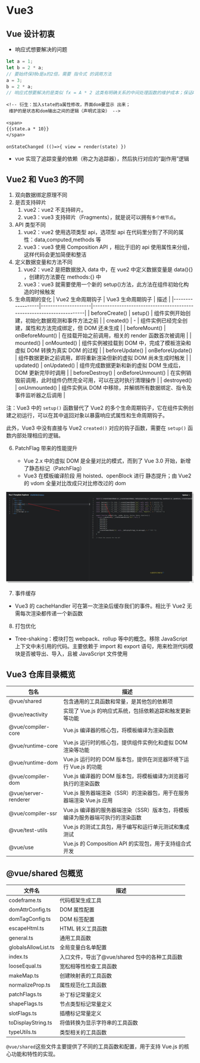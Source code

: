# Vue3

## Vue 设计初衷

- 响应式想要解决的问题

```javascript
let a = 1;
let b = 2 * a;
// 要始终保持b是a的2倍，需要 指令式 的调用方法
a = 3;
b = 2 * a;
// 响应式想要解决的是类似 fx = A * 2 这类有明确关系的中间处理函数的维护成本；保证A和B的同步
```

```vue
<!-- 衍生：加入state的a属性修改，界面dom要显示 出来；
 维护的是状态和dom输出之间的逻辑（声明式渲染） -->

<span>
{{state.a * 10}}
</span>

onStateChanged (()=>{ view = render(state) })
```

- vue 实现了追踪变量的依赖（称之为追踪器），然后执行对应的“副作用”逻辑

## Vue2 和 Vue3 的不同

1. 双向数据绑定原理不同
2. 是否支持碎片
   1. vue2：vue2 不支持碎片。
   2. vue3：vue3 支持碎片（Fragments），就是说可以拥有`多个根节点`。
3. API 类型不同
   1. vue2：vue2 使用选项类型 api，选项型 api 在代码里分割了不同的属性：data,computed,methods 等
   2. vue3：vue3 使用 Composition API ，相比于旧的 api 使用属性来分组，这样代码会更加简便和整洁
4. 定义数据变量和方法不同
   1. vue2：vue2 是把数据放入 data 中，在 vue2 中定义数据变量是 data(){} ，创建的方法要在 methods:{} 中
   2. vue3：vue3 就需要使用一个新的 setup()方法，此方法在组件初始化构造的时候触发
5. 生命周期的变化
   | Vue2 生命周期钩子 | Vue3 生命周期钩子 | 描述 |
   |------------------|---------------------|-----------------------------------------------------------------------|
   | beforeCreate() | setup() | 组件实例开始创建，初始化数据观测和事件方法之前 |
   | created() | - | 组件实例已经完全创建，属性和方法完成绑定，但 DOM 还未生成 |
   | beforeMount() | onBeforeMount() | 在挂载开始之前调用，相关的 render 函数首次被调用 |
   | mounted() | onMounted() | 组件实例被挂载到 DOM 中，完成了模板渲染和虚拟 DOM 转换为真实 DOM 的过程 |
   | beforeUpdate() | onBeforeUpdate() | 组件数据更新之前调用，即将重新渲染但新的虚拟 DOM 尚未生成时触发 |
   | updated() | onUpdated() | 组件完成数据更新和新的虚拟 DOM 生成后，DOM 更新完毕时调用 |
   | beforeDestroy() | onBeforeUnmount() | 在实例销毁前调用，此时组件仍然完全可用，可以在这时执行清理操作 |
   | destroyed() | onUnmounted() | 组件实例从 DOM 中移除，并解绑所有数据绑定、指令及事件监听器之后调用 |

注：Vue3 中的 `setup()` 函数替代了 Vue2 的多个生命周期钩子，它在组件实例创建之初运行，可以在其中返回对象以暴露响应式属性和生命周期钩子。

此外，Vue3 中没有直接与 Vue2 `created()` 对应的钩子函数，需要在 `setup()` 函数内部处理相应的逻辑。

6. PatchFlag 带来的性能提升

   - Vue 2.x 中的虚拟 DOM 是全量对比的模式，而到了 Vue 3.0 开始，新增了静态标记（PatchFlag）
   - Vue3 在模板编译阶段 用 hoisted、openBlock 进行 静态提升；由 Vue2 的 vdom 全量对比改成只对比修改过的 dom

![hoisted、openBlock](./imgs/hoisted.jpg)

7. 事件缓存

- Vue3 的 cacheHandler 可在第一次渲染后缓存我们的事件。相比于 Vue2 无需每次渲染都传递一个新函数

8. 打包优化

- Tree-shaking：模块打包 webpack、rollup 等中的概念。移除 JavaScript 上下文中未引用的代码。主要依赖于 import 和 export 语句，用来检测代码模块是否被导出、导入，且被 JavaScript 文件使用

## Vue3 仓库目录概览

| 包名                 | 描述                                                                           |
| -------------------- | ------------------------------------------------------------------------------ |
| @vue/shared          | 包含通用的工具函数和常量，是其他包的依赖项                                     |
| @vue/reactivity      | 实现了 Vue.js 的响应式系统，包括依赖追踪和触发更新等功能                       |
| @vue/compiler-core   | Vue.js 编译器的核心包，将模板编译为渲染函数                                    |
| @vue/runtime-core    | Vue.js 运行时的核心包，提供组件实例化和虚拟 DOM 渲染等功能                     |
| @vue/runtime-dom     | Vue.js 运行时的 DOM 版本包，提供在浏览器环境下运行 Vue.js 的功能               |
| @vue/compiler-dom    | Vue.js 编译器的 DOM 版本包，将模板编译为浏览器可执行的渲染函数                 |
| @vue/server-renderer | Vue.js 服务器端渲染（SSR）的渲染器包，用于在服务器端渲染 Vue.js 应用           |
| @vue/compiler-ssr    | Vue.js 编译器的服务器端渲染（SSR）版本包，将模板编译为服务器端可执行的渲染函数 |
| @vue/test-utils      | Vue.js 的测试工具包，用于编写和运行单元测试和集成测试                          |
| @vue/use             | Vue.js 的 Composition API 的实现包，用于支持组合式开发                         |

## @vue/shared 包概览

| 文件名              | 描述                                           |
| ------------------- | ---------------------------------------------- |
| codeframe.ts        | 代码框架生成工具                               |
| domAttrConfig.ts    | DOM 属性配置                                   |
| domTagConfig.ts     | DOM 标签配置                                   |
| escapeHtml.ts       | HTML 转义工具函数                              |
| general.ts          | 通用工具函数                                   |
| globalsAllowList.ts | 全局变量白名单配置                             |
| index.ts            | 入口文件，导出了@vue/shared 包中的各种工具函数 |
| looseEqual.ts       | 宽松相等性检查工具函数                         |
| makeMap.ts          | 创建映射表的工具函数                           |
| normalizeProp.ts    | 属性规范化工具函数                             |
| patchFlags.ts       | 补丁标记常量定义                               |
| shapeFlags.ts       | 节点类型标记常量定义                           |
| slotFlags.ts        | 插槽标记常量定义                               |
| toDisplayString.ts  | 将值转换为显示字符串的工具函数                 |
| typeUtils.ts        | 类型相关的工具函数                             |

`@vue/shared`这些文件主要提供了不同的工具函数和配置，用于支持 Vue.js 的核心功能和特性的实现。
